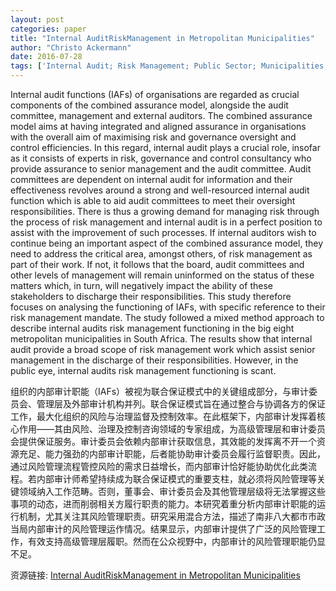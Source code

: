 ```yaml
---
layout: post
categories: paper
title: "Internal AuditRiskManagement in Metropolitan Municipalities"
author: "Christo Ackermann"
date: 2016-07-28
tags: ['Internal Audit; Risk Management; Public Sector; Municipalities; South Africa; Mixed Methods']
---
```


Internal audit functions (IAFs) of organisations are regarded as crucial components of the combined assurance model, alongside the audit committee, management and external auditors. The combined assurance model aims at having integrated and aligned assurance in organisations with the overall aim of maximising risk and governance oversight and control efficiencies. In this regard, internal audit plays a crucial role, insofar as it consists of experts in risk, governance and control consultancy who provide assurance to senior management and the audit committee. Audit committees are dependent on internal audit for information and their effectiveness revolves around a strong and well-resourced internal audit function which is able to aid audit committees to meet their oversight responsibilities. There is thus a growing demand for managing risk through the process of risk management and internal audit is in a perfect position to assist with the improvement of such processes. If internal auditors wish to continue being an important aspect of the combined assurance model, they need to address the critical area, amongst others, of risk management as part of their work. If not, it follows that the board, audit committees and other levels of management will remain uninformed on the status of these matters which, in turn, will negatively impact the ability of these stakeholders to discharge their responsibilities. This study therefore focuses on analysing the functioning of IAFs, with specific reference to their risk management mandate. The study followed a mixed method approach to describe internal audits risk management functioning in the big eight metropolitan municipalities in South Africa. The results show that internal audit provide a broad scope of risk management work which assist senior management in the discharge of their responsibilities. However, in the public eye, internal audits risk management functioning is scant.

组织的内部审计职能（IAFs）被视为联合保证模式中的关键组成部分，与审计委员会、管理层及外部审计机构并列。联合保证模式旨在通过整合与协调各方的保证工作，最大化组织的风险与治理监督及控制效率。在此框架下，内部审计发挥着核心作用——其由风险、治理及控制咨询领域的专家组成，为高级管理层和审计委员会提供保证服务。审计委员会依赖内部审计获取信息，其效能的发挥离不开一个资源充足、能力强劲的内部审计职能，后者能协助审计委员会履行监督职责。因此，通过风险管理流程管控风险的需求日益增长，而内部审计恰好能协助优化此类流程。若内部审计师希望持续成为联合保证模式的重要支柱，就必须将风险管理等关键领域纳入工作范畴。否则，董事会、审计委员会及其他管理层级将无法掌握这些事项的动态，进而削弱相关方履行职责的能力。本研究着重分析内部审计职能的运行机制，尤其关注其风险管理职责。研究采用混合方法，描述了南非八大都市市政当局内部审计的风险管理运作情况。结果显示，内部审计提供了广泛的风险管理工作，有效支持高级管理层履职。然而在公众视野中，内部审计的风险管理职能仍显不足。

资源链接: [Internal AuditRiskManagement in Metropolitan Municipalities](https://papers.ssrn.com/sol3/papers.cfm?abstract_id=2815237)
